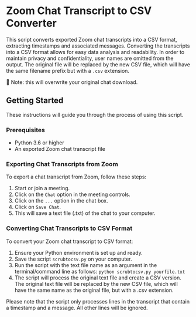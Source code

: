 # Zoom Chat Transcript to CSV Converter

This script converts exported Zoom chat transcripts into a CSV format, extracting timestamps and associated messages. Converting the transcripts into a CSV format allows for easy data analysis and readability. In order to maintain privacy and confidentiality, user names are omitted from the output. The original file will be replaced by the new CSV file, which will have the same filename prefix but with a `.csv` extension.

🚨 Note: this will overwrite your original chat download.

## Getting Started

These instructions will guide you through the process of using this script.

### Prerequisites

- Python 3.6 or higher
- An exported Zoom chat transcript file

### Exporting Chat Transcripts from Zoom

To export a chat transcript from Zoom, follow these steps:

1. Start or join a meeting.
2. Click on the `Chat` option in the meeting controls.
3. Click on the `...` option in the chat box.
4. Click on `Save Chat`.
5. This will save a text file (.txt) of the chat to your computer.

### Converting Chat Transcripts to CSV Format

To convert your Zoom chat transcript to CSV format:

1. Ensure your Python environment is set up and ready.
2. Save the script `scrubtocsv.py` on your computer.
3. Run the script with the text file name as an argument in the terminal/command line as follows: `python scrubtocsv.py yourfile.txt`
4. The script will process the original text file and create a CSV version. The original text file will be replaced by the new CSV file, which will have the same name as the original file, but with a .csv extension.

Please note that the script only processes lines in the transcript that contain a timestamp and a message. All other lines will be ignored.
